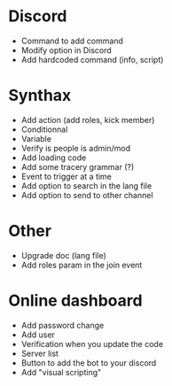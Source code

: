 # Discord
- Command to add command
- Modify option in Discord
- Add hardcoded command (info, script)

# Synthax
- Add action (add roles, kick member)
- Conditionnal
- Variable
- Verify is people is admin/mod
- Add loading code
- Add some tracery grammar (?)
- Event to trigger at a time
- Add option to search in the lang file
- Add option to send to other channel

# Other
- Upgrade doc (lang file)
- Add roles param in the join event

# Online dashboard
- Add password change
- Add user
- Verification when you update the code
- Server list
- Button to add the bot to your discord
- Add "visual scripting"